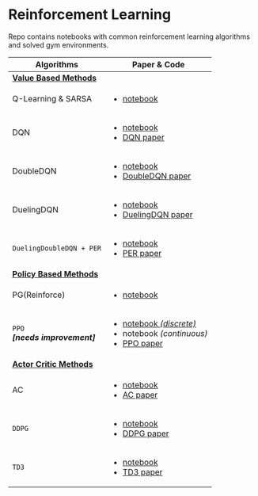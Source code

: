 # Reinforcement Learning

Repo contains notebooks with common reinforcement learning algorithms and solved gym environments.

|Algorithms|Paper & Code|
|---|---|
| <ins> **Value Based Methods** </ins> ||
| Q-Learning & SARSA | <ul><li>[notebook](https://github.com/nimishsantosh107/Reinforcement-Learning/blob/master/algorithms/0.QLearning-SARSA.ipynb) </li></ul>|
| DQN | <ul><li>[notebook](https://github.com/nimishsantosh107/Reinforcement-Learning/blob/master/algorithms/1.DQN.ipynb) </li><li> [DQN paper](https://github.com/nimishsantosh107/Reinforcement-Learning/blob/master/papers/1.DQN.pdf) </li></ul>|
| DoubleDQN | <ul><li>[notebook](https://github.com/nimishsantosh107/Reinforcement-Learning/blob/master/algorithms/2.DDQN.ipynb)</li><li>[DoubleDQN paper](https://github.com/nimishsantosh107/Reinforcement-Learning/blob/master/papers/2.DoubleDQN.pdf)</li></ul> |
| DuelingDQN | <ul><li>[notebook](https://github.com/nimishsantosh107/Reinforcement-Learning/blob/master/algorithms/3.DuelingDQN.ipynb) </li><li> [DuelingDQN paper](https://github.com/nimishsantosh107/Reinforcement-Learning/blob/master/papers/3.DuelingDQN.pdf) </li></ul>|
| ```DuelingDoubleDQN + PER``` |  <ul><li> [notebook](https://github.com/nimishsantosh107/Reinforcement-Learning/blob/master/algorithms/4.DuelingDDQN%20%5BPR%5D.ipynb) </li><li>  [PER paper](https://github.com/nimishsantosh107/Reinforcement-Learning/blob/master/papers/E.PER.pdf) </li></ul> |
| <ins> **Policy Based Methods** </ins> ||
| PG(Reinforce) | <ul><li> [notebook](https://github.com/nimishsantosh107/Reinforcement-Learning/blob/master/algorithms/5.PG.ipynb) </li></ul> |
| ```PPO``` <br> ***[needs improvement]*** | <ul><li> [notebook *(discrete)*](https://github.com/nimishsantosh107/Reinforcement-Learning/blob/master/algorithms/9.PPO%20%5Bdiscrete%5D.ipynb) </li><li> notebook *(continuous)* </li><li> [PPO paper](https://github.com/nimishsantosh107/Reinforcement-Learning/blob/master/papers/7.PPO.pdf) </li></ul> |
| <ins> **Actor Critic Methods** </ins> ||
| AC |  <ul><li> [notebook](https://github.com/nimishsantosh107/Reinforcement-Learning/blob/master/algorithms/6.AC.ipynb) </li><li> [AC paper](https://github.com/nimishsantosh107/Reinforcement-Learning/blob/master/papers/4.AC.pdf) </li></ul> |
| ```DDPG``` |  <ul><li> [notebook](https://github.com/nimishsantosh107/Reinforcement-Learning/blob/master/algorithms/7.DDPG.ipynb) </li><li>  [DDPG paper](https://github.com/nimishsantosh107/Reinforcement-Learning/blob/master/papers/5.DDPG.pdf) </li></ul> |
| ```TD3``` |  <ul><li> [notebook](https://github.com/nimishsantosh107/Reinforcement-Learning/blob/master/algorithms/8.TD3.ipynb) </li><li>  [TD3 paper](https://github.com/nimishsantosh107/Reinforcement-Learning/blob/master/papers/6.TD3.pdf) </li></ul> |